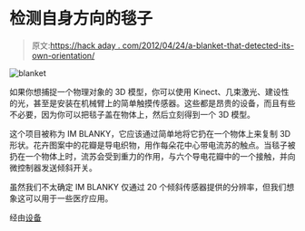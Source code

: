 # 检测自身方向的毯子

> 原文:[https://hack aday . com/2012/04/24/a-blanket-that-detected-its-own-orientation/](https://hackaday.com/2012/04/24/a-blanket-that-detects-its-own-orientation/)

![](../Images/112703c142e3debdd9e8262aa1af3fd4.png "blanket")

如果你想捕捉一个物理对象的 3D 模型，你可以使用 Kinect、几束激光、建设性的光，甚至是安装在机械臂上的简单触摸传感器。这些都是昂贵的设备，而且有些不必要，因为你可以把毯子盖在物体上，然后立刻得到一个 3D 模型。

这个项目被称为 IM BLANKY，它应该通过简单地将它扔在一个物体上来复制 3D 形状。花卉图案中的花瓣是导电织物，用作每朵花中心带电流苏的触点。当毯子被扔在一个物体上时，流苏会受到重力的作用，与六个导电花瓣中的一个接触，并向微控制器发送倾斜开关。

虽然我们不太确定 IM BLANKY 仅通过 20 个倾斜传感器提供的分辨率，但我们想象这可以用于一些医疗应用。

经由[设备](http://dvice.com/archives/2012/04/forget-your-snu.php)